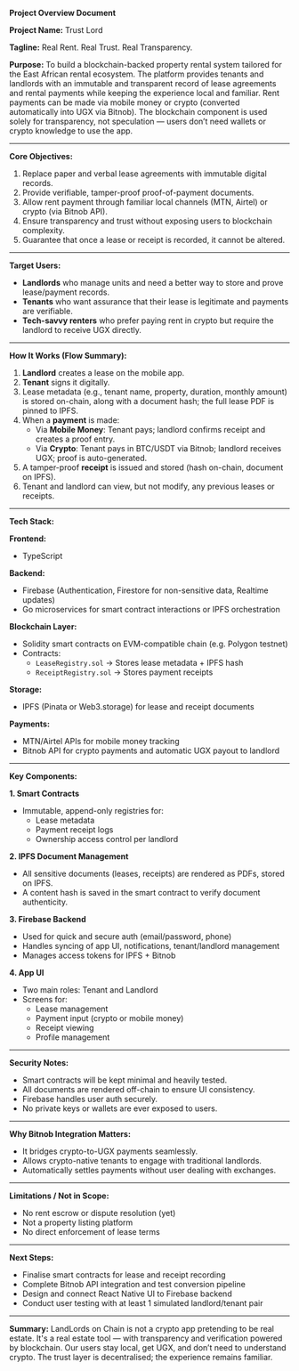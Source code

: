 **Project Overview Document**

**Project Name:** Trust Lord

**Tagline:** Real Rent. Real Trust. Real Transparency.

**Purpose:**
To build a blockchain-backed property rental system tailored for the East African rental ecosystem. The platform provides tenants and landlords with an immutable and transparent record of lease agreements and rental payments while keeping the experience local and familiar. Rent payments can be made via mobile money or crypto (converted automatically into UGX via Bitnob). The blockchain component is used solely for transparency, not speculation — users don’t need wallets or crypto knowledge to use the app.

---

**Core Objectives:**
1. Replace paper and verbal lease agreements with immutable digital records.
2. Provide verifiable, tamper-proof proof-of-payment documents.
3. Allow rent payment through familiar local channels (MTN, Airtel) or crypto (via Bitnob API).
4. Ensure transparency and trust without exposing users to blockchain complexity.
5. Guarantee that once a lease or receipt is recorded, it cannot be altered.

---

**Target Users:**
- **Landlords** who manage units and need a better way to store and prove lease/payment records.
- **Tenants** who want assurance that their lease is legitimate and payments are verifiable.
- **Tech-savvy renters** who prefer paying rent in crypto but require the landlord to receive UGX directly.

---

**How It Works (Flow Summary):**
1. **Landlord** creates a lease on the mobile app.
2. **Tenant** signs it digitally.
3. Lease metadata (e.g., tenant name, property, duration, monthly amount) is stored on-chain, along with a document hash; the full lease PDF is pinned to IPFS.
4. When a **payment** is made:
   - Via **Mobile Money**: Tenant pays; landlord confirms receipt and creates a proof entry.
   - Via **Crypto**: Tenant pays in BTC/USDT via Bitnob; landlord receives UGX; proof is auto-generated.
5. A tamper-proof **receipt** is issued and stored (hash on-chain, document on IPFS).
6. Tenant and landlord can view, but not modify, any previous leases or receipts.

---

**Tech Stack:**

**Frontend:**
- TypeScript

**Backend:**
- Firebase (Authentication, Firestore for non-sensitive data, Realtime updates)
- Go microservices for smart contract interactions or IPFS orchestration

**Blockchain Layer:**
- Solidity smart contracts on EVM-compatible chain (e.g. Polygon testnet)
- Contracts:
  - `LeaseRegistry.sol` → Stores lease metadata + IPFS hash
  - `ReceiptRegistry.sol` → Stores payment receipts

**Storage:**
- IPFS (Pinata or Web3.storage) for lease and receipt documents

**Payments:**
- MTN/Airtel APIs for mobile money tracking
- Bitnob API for crypto payments and automatic UGX payout to landlord

---

**Key Components:**

**1. Smart Contracts**
- Immutable, append-only registries for:
  - Lease metadata
  - Payment receipt logs
  - Ownership access control per landlord

**2. IPFS Document Management**
- All sensitive documents (leases, receipts) are rendered as PDFs, stored on IPFS.
- A content hash is saved in the smart contract to verify document authenticity.

**3. Firebase Backend**
- Used for quick and secure auth (email/password, phone)
- Handles syncing of app UI, notifications, tenant/landlord management
- Manages access tokens for IPFS + Bitnob

**4. App UI**
- Two main roles: Tenant and Landlord
- Screens for:
  - Lease management
  - Payment input (crypto or mobile money)
  - Receipt viewing
  - Profile management

---

**Security Notes:**
- Smart contracts will be kept minimal and heavily tested.
- All documents are rendered off-chain to ensure UI consistency.
- Firebase handles user auth securely.
- No private keys or wallets are ever exposed to users.

---

**Why Bitnob Integration Matters:**
- It bridges crypto-to-UGX payments seamlessly.
- Allows crypto-native tenants to engage with traditional landlords.
- Automatically settles payments without user dealing with exchanges.

---

**Limitations / Not in Scope:**
- No rent escrow or dispute resolution (yet)
- Not a property listing platform
- No direct enforcement of lease terms

---

**Next Steps:**
- Finalise smart contracts for lease and receipt recording
- Complete Bitnob API integration and test conversion pipeline
- Design and connect React Native UI to Firebase backend
- Conduct user testing with at least 1 simulated landlord/tenant pair

---

**Summary:**
LandLords on Chain is not a crypto app pretending to be real estate. It's a real estate tool — with transparency and verification powered by blockchain. Our users stay local, get UGX, and don’t need to understand crypto. The trust layer is decentralised; the experience remains familiar.

